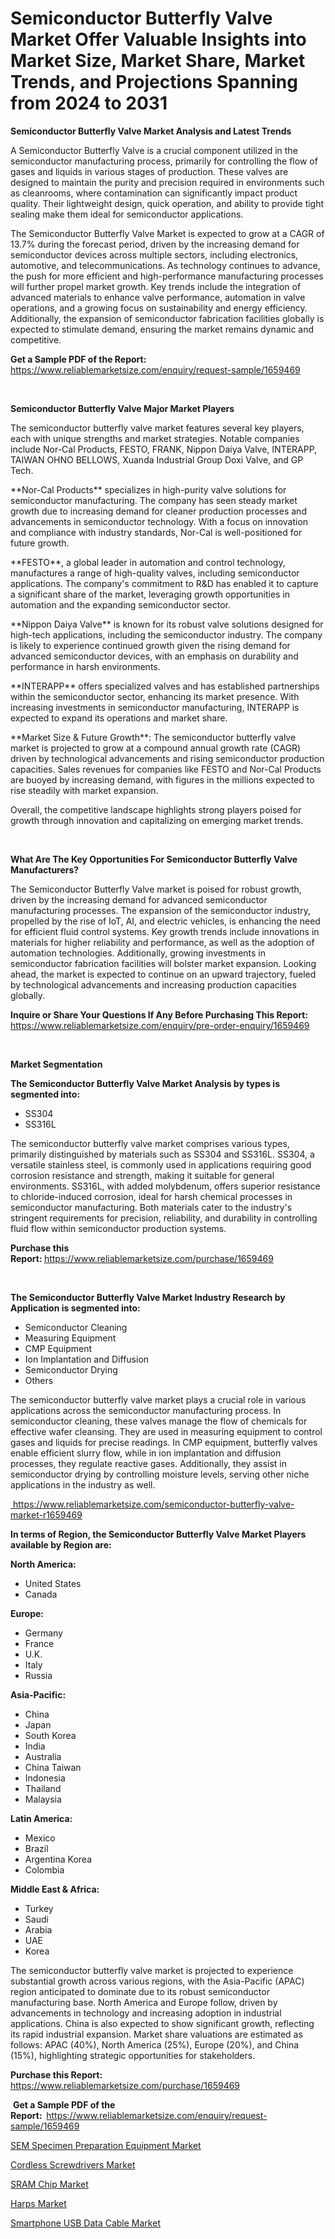 <p><h1>Semiconductor Butterfly Valve Market Offer Valuable Insights into Market Size, Market Share, Market Trends, and Projections Spanning from 2024 to 2031</h1></p><p><strong>Semiconductor Butterfly Valve Market Analysis and Latest Trends</strong></p>
<p><p>A Semiconductor Butterfly Valve is a crucial component utilized in the semiconductor manufacturing process, primarily for controlling the flow of gases and liquids in various stages of production. These valves are designed to maintain the purity and precision required in environments such as cleanrooms, where contamination can significantly impact product quality. Their lightweight design, quick operation, and ability to provide tight sealing make them ideal for semiconductor applications.</p><p>The Semiconductor Butterfly Valve Market is expected to grow at a CAGR of 13.7% during the forecast period, driven by the increasing demand for semiconductor devices across multiple sectors, including electronics, automotive, and telecommunications. As technology continues to advance, the push for more efficient and high-performance manufacturing processes will further propel market growth. Key trends include the integration of advanced materials to enhance valve performance, automation in valve operations, and a growing focus on sustainability and energy efficiency. Additionally, the expansion of semiconductor fabrication facilities globally is expected to stimulate demand, ensuring the market remains dynamic and competitive.</p></p>
<p><strong>Get a Sample PDF of the Report:&nbsp;</strong> <a href="https://www.reliablemarketsize.com/enquiry/request-sample/1659469?utm_campaign=1140&utm_medium=2&utm_source=Github&utm_content=ia&utm_term=28092024&utm_id=semiconductor-butterfly-valve">https://www.reliablemarketsize.com/enquiry/request-sample/1659469</a></p>
<p>&nbsp;</p>
<p><strong>Semiconductor Butterfly Valve Major Market Players</strong></p>
<p><p>The semiconductor butterfly valve market features several key players, each with unique strengths and market strategies. Notable companies include Nor-Cal Products, FESTO, FRANK, Nippon Daiya Valve, INTERAPP, TAIWAN OHNO BELLOWS, Xuanda Industrial Group Doxi Valve, and GP Tech.</p><p>**Nor-Cal Products** specializes in high-purity valve solutions for semiconductor manufacturing. The company has seen steady market growth due to increasing demand for cleaner production processes and advancements in semiconductor technology. With a focus on innovation and compliance with industry standards, Nor-Cal is well-positioned for future growth.</p><p>**FESTO**, a global leader in automation and control technology, manufactures a range of high-quality valves, including semiconductor applications. The company's commitment to R&D has enabled it to capture a significant share of the market, leveraging growth opportunities in automation and the expanding semiconductor sector.</p><p>**Nippon Daiya Valve** is known for its robust valve solutions designed for high-tech applications, including the semiconductor industry. The company is likely to experience continued growth given the rising demand for advanced semiconductor devices, with an emphasis on durability and performance in harsh environments.</p><p>**INTERAPP** offers specialized valves and has established partnerships within the semiconductor sector, enhancing its market presence. With increasing investments in semiconductor manufacturing, INTERAPP is expected to expand its operations and market share.</p><p>**Market Size & Future Growth**: The semiconductor butterfly valve market is projected to grow at a compound annual growth rate (CAGR) driven by technological advancements and rising semiconductor production capacities. Sales revenues for companies like FESTO and Nor-Cal Products are buoyed by increasing demand, with figures in the millions expected to rise steadily with market expansion.</p><p>Overall, the competitive landscape highlights strong players poised for growth through innovation and capitalizing on emerging market trends.</p></p>
<p>&nbsp;</p>
<p><strong>What Are The Key Opportunities For Semiconductor Butterfly Valve Manufacturers?</strong></p>
<p><p>The Semiconductor Butterfly Valve market is poised for robust growth, driven by the increasing demand for advanced semiconductor manufacturing processes. The expansion of the semiconductor industry, propelled by the rise of IoT, AI, and electric vehicles, is enhancing the need for efficient fluid control systems. Key growth trends include innovations in materials for higher reliability and performance, as well as the adoption of automation technologies. Additionally, growing investments in semiconductor fabrication facilities will bolster market expansion. Looking ahead, the market is expected to continue on an upward trajectory, fueled by technological advancements and increasing production capacities globally.</p></p>
<p><strong>Inquire or Share Your Questions If Any Before Purchasing This Report:</strong> <a href="https://www.reliablemarketsize.com/enquiry/pre-order-enquiry/1659469?utm_campaign=1140&utm_medium=2&utm_source=Github&utm_content=ia&utm_term=28092024&utm_id=semiconductor-butterfly-valve">https://www.reliablemarketsize.com/enquiry/pre-order-enquiry/1659469</a></p>
<p>&nbsp;</p>
<p><strong>Market Segmentation</strong></p>
<p><strong>The Semiconductor Butterfly Valve Market Analysis by types is segmented into:</strong></p>
<p><ul><li>SS304</li><li>SS316L</li></ul></p>
<p><p>The semiconductor butterfly valve market comprises various types, primarily distinguished by materials such as SS304 and SS316L. SS304, a versatile stainless steel, is commonly used in applications requiring good corrosion resistance and strength, making it suitable for general environments. SS316L, with added molybdenum, offers superior resistance to chloride-induced corrosion, ideal for harsh chemical processes in semiconductor manufacturing. Both materials cater to the industry's stringent requirements for precision, reliability, and durability in controlling fluid flow within semiconductor production systems.</p></p>
<p><strong>Purchase this Report:&nbsp;</strong><a href="https://www.reliablemarketsize.com/purchase/1659469?utm_campaign=1140&utm_medium=2&utm_source=Github&utm_content=ia&utm_term=28092024&utm_id=semiconductor-butterfly-valve">https://www.reliablemarketsize.com/purchase/1659469</a></p>
<p>&nbsp;</p>
<p><strong>The Semiconductor Butterfly Valve Market Industry Research by Application is segmented into:</strong></p>
<p><ul><li>Semiconductor Cleaning</li><li>Measuring Equipment</li><li>CMP Equipment</li><li>Ion Implantation and Diffusion</li><li>Semiconductor Drying</li><li>Others</li></ul></p>
<p><p>The semiconductor butterfly valve market plays a crucial role in various applications across the semiconductor manufacturing process. In semiconductor cleaning, these valves manage the flow of chemicals for effective wafer cleansing. They are used in measuring equipment to control gases and liquids for precise readings. In CMP equipment, butterfly valves enable efficient slurry flow, while in ion implantation and diffusion processes, they regulate reactive gases. Additionally, they assist in semiconductor drying by controlling moisture levels, serving other niche applications in the industry as well.</p></p>
<p><a href="https://www.reliablemarketsize.com/semiconductor-butterfly-valve-market-r1659469?utm_campaign=1140&utm_medium=2&utm_source=Github&utm_content=ia&utm_term=28092024&utm_id=semiconductor-butterfly-valve">&nbsp;https://www.reliablemarketsize.com/semiconductor-butterfly-valve-market-r1659469</a></p>
<p><strong>In terms of Region, the Semiconductor Butterfly Valve Market Players available by Region are:</strong></p>
<p>
    <p> <strong> North America: </strong>
        <ul>
            <li>United States</li>
            <li>Canada</li>
        </ul>
        </p> 
    <p> <strong> Europe: </strong>
        <ul>
            <li>Germany</li>
            <li>France</li>
            <li>U.K.</li>
            <li>Italy</li>
            <li>Russia</li>
        </ul>
        </p> 
    <p> <strong> Asia-Pacific: </strong>
        <ul>
            <li>China</li>
            <li>Japan</li>
            <li>South Korea</li>
            <li>India</li>
            <li>Australia</li>
            <li>China Taiwan</li>
            <li>Indonesia</li>
            <li>Thailand</li>
            <li>Malaysia</li>
        </ul>
        </p> 
    <p> <strong> Latin America: </strong>
        <ul>
            <li>Mexico</li>
            <li>Brazil</li>
            <li>Argentina Korea</li>
            <li>Colombia</li>
        </ul>
        </p> 
    <p> <strong> Middle East & Africa: </strong>
        <ul>
            <li>Turkey</li>
            <li>Saudi</li>
            <li>Arabia</li>
            <li>UAE</li>
            <li>Korea</li>
        </ul>
    </p>
    </p>
<p><p>The semiconductor butterfly valve market is projected to experience substantial growth across various regions, with the Asia-Pacific (APAC) region anticipated to dominate due to its robust semiconductor manufacturing base. North America and Europe follow, driven by advancements in technology and increasing adoption in industrial applications. China is also expected to show significant growth, reflecting its rapid industrial expansion. Market share valuations are estimated as follows: APAC (40%), North America (25%), Europe (20%), and China (15%), highlighting strategic opportunities for stakeholders.</p></p>
<p><strong>Purchase this Report: </strong><a href="https://www.reliablemarketsize.com/purchase/1659469?utm_campaign=1140&utm_medium=2&utm_source=Github&utm_content=ia&utm_term=28092024&utm_id=semiconductor-butterfly-valve">https://www.reliablemarketsize.com/purchase/1659469</a></p>
<p>&nbsp;<strong>Get a Sample PDF of the Report:&nbsp;&nbsp;</strong><a href="https://www.reliablemarketsize.com/enquiry/request-sample/1659469?utm_campaign=1140&utm_medium=2&utm_source=Github&utm_content=ia&utm_term=28092024&utm_id=semiconductor-butterfly-valve">https://www.reliablemarketsize.com/enquiry/request-sample/1659469</a></p>
<p><strong></strong></p>
<p><p><a href="https://github.com/AKSHATREPORTPRIME/Market-Research-Report-List-6/blob/main/sem-specimen-preparation-equipment-market.md?utm_campaign=1140&utm_medium=2&utm_source=Github&utm_content=ia&utm_term=28092024&utm_id=semiconductor-butterfly-valve">SEM Specimen Preparation Equipment Market</a></p><p><a href="https://www.linkedin.com/pulse/analyzing-cordless-screwdrivers-market-dynamics-growth-drivers-gnadf?utm_campaign=1140&utm_medium=2&utm_source=Github&utm_content=ia&utm_term=28092024&utm_id=semiconductor-butterfly-valve">Cordless Screwdrivers Market</a></p><p><a href="https://issuu.com/reportprime-2/docs/sram-chip-market-size-2030.pptx_56474f61741b1c?utm_campaign=1140&utm_medium=2&utm_source=Github&utm_content=ia&utm_term=28092024&utm_id=semiconductor-butterfly-valve">SRAM Chip Market</a></p><p><a href="https://www.linkedin.com/pulse/how-harps-market-evolved-key-trends-regional-dynamics-period-atqqf?utm_campaign=1140&utm_medium=2&utm_source=Github&utm_content=ia&utm_term=28092024&utm_id=semiconductor-butterfly-valve">Harps Market</a></p><p><a href="https://issuu.com/reportprime-2/docs/smartphone-usb-data-cable-market-si_01410a73ad24fd?utm_campaign=1140&utm_medium=2&utm_source=Github&utm_content=ia&utm_term=28092024&utm_id=semiconductor-butterfly-valve">Smartphone USB Data Cable Market</a></p></p>